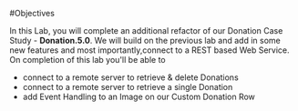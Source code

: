 #Objectives

In this Lab, you will complete an additional refactor of our Donation Case Study - <b>Donation.5.0</b>. We will build on the previous lab and add in some new features and most importantly,connect to a REST based Web Service. On completion of this lab you'll be able to 


- connect to a remote server to retrieve & delete Donations
- connect to a remote server to retrieve a single Donation
- add Event Handling to an Image on our Custom Donation Row